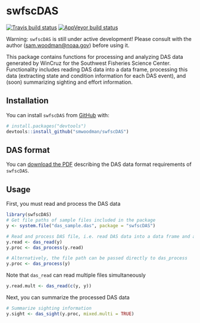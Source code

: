 
<!-- README.md is generated from README.Rmd. Please edit that file -->

# swfscDAS

<!-- badges: start -->

[![Travis build
status](https://travis-ci.org/smwoodman/swfscDAS.svg?branch=master)](https://travis-ci.org/smwoodman/swfscDAS)
[![AppVeyor build
status](https://ci.appveyor.com/api/projects/status/github/smwoodman/swfscDAS?branch=master&svg=true)](https://ci.appveyor.com/project/smwoodman/swfscDAS)
<!-- badges: end -->

Warning: `swfscDAS` is still under active development\! Please consult
with the author (<sam.woodman@noaa.gov>) before using it.

This package contains functions for processing and analyzing DAS data
generated by WinCruz for the Southwest Fisheries Science Center.
Functionality includes reading DAS data into a data frame, processing
this data (extracting state and condition information for each DAS
event), and (soon) summarizing sighting and effort information.

## Installation

You can install `swfscDAS` from [GitHub](https://github.com) with:

``` r
# install.packages("devtools")
devtools::install_github("smwoodman/swfscDAS")
```

## DAS format

You can [download the
PDF](https://github.com/smwoodman/swfscDAS/blob/master/inst/DAS_Format.pdf)
describing the DAS data format requirements of `swfscDAS`.

## Usage

First, you must read and process the DAS data

``` r
library(swfscDAS)
# Get file paths of sample files included in the package
y <- system.file("das_sample.das", package = "swfscDAS")

# Read and process DAS file, i.e. read DAS data into a data frame and add info columns
y.read <- das_read(y)
y.proc <- das_process(y.read)

# Alternatively, the file path can be passed directly to das_process
y.proc <- das_process(y)
```

Note that `das_read` can read multiple files simultaneously

``` r
y.read.mult <- das_read(c(y, y))
```

Next, you can summarize the processed DAS data

``` r
# Summarize sighting information
y.sight <- das_sight(y.proc, mixed.multi = TRUE)
```
